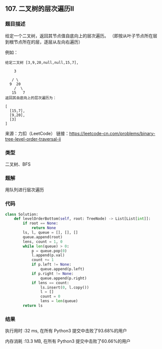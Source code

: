 ## 107. 二叉树的层次遍历II



### 题目描述

给定一个二叉树，返回其节点值自底向上的层次遍历。 （即按从叶子节点所在层到根节点所在的层，逐层从左向右遍历）

例如：

```
给定二叉树 [3,9,20,null,null,15,7],

    3

   / \
  9  20
    /  \
   15   7
返回其自底向上的层次遍历为：

[
  [15,7],
  [9,20],
  [3]
]
```

来源：力扣（LeetCode）
链接：https://leetcode-cn.com/problems/binary-tree-level-order-traversal-ii

### 类型

二叉树、BFS



### 题解

用队列进行层次遍历



### 代码

```python
class Solution:
    def levelOrderBottom(self, root: TreeNode) -> List[List[int]]:
    	if root == None:
    		return None
    	ls, l, queue = [], [], []
    	queue.append(root)
    	lens, count = 1, 0
    	while len(queue) > 0:
    		p = queue.pop(0)
    		l.append(p.val)
    		count += 1
    		if p.left != None:
    			queue.append(p.left)
    		if p.right != None:
    			queue.append(p.right)
    		if lens == count:
    			ls.insert(0, l.copy())
    			l = []
    			count = 0
    			lens = len(queue)
    	return ls
```



### 结果

执行用时 :32 ms, 在所有 Python3 提交中击败了93.68%的用户

内存消耗 :13.3 MB, 在所有 Python3 提交中击败了60.66%的用户